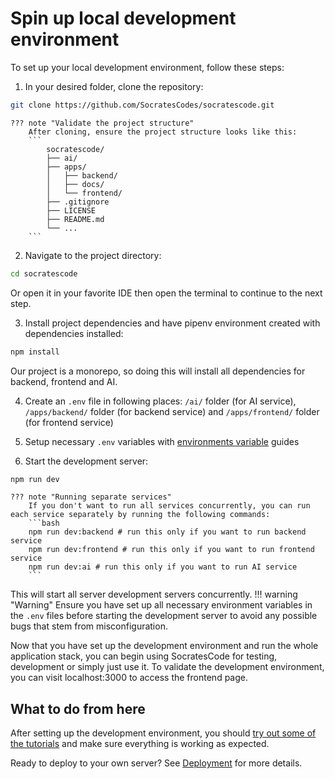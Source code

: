 # Spin up local development environment

To set up your local development environment, follow these steps:

1. In your desired folder, clone the repository:
```bash
git clone https://github.com/SocratesCodes/socratescode.git
```

    ??? note "Validate the project structure"
        After cloning, ensure the project structure looks like this:
        ```
            socratescode/
            ├── ai/
            ├── apps/
            │   ├── backend/
            │   ├── docs/
            │   └── frontend/
            ├── .gitignore
            ├── LICENSE
            ├── README.md
            └── ...
        ```

2. Navigate to the project directory:
```bash
cd socratescode
```
Or open it in your favorite IDE then open the terminal to continue to the next step.

3. Install project dependencies and have pipenv environment created with dependencies installed:
```bash
npm install
```
   Our project is a monorepo, so doing this will install all dependencies for backend, frontend and AI.

4. Create an `.env` file in following places:
`/ai/` folder (for AI service), `/apps/backend/` folder (for backend service) and `/apps/frontend/` folder (for frontend service)

5. Setup necessary `.env` variables with [environments variable](environment.md) guides
6. Start the development server:
```bash
npm run dev
```
    
	??? note "Running separate services"
        If you don't want to run all services concurrently, you can run each service separately by running the following commands:
        ```bash
        npm run dev:backend # run this only if you want to run backend service
        npm run dev:frontend # run this only if you want to run frontend service
        npm run dev:ai # run this only if you want to run AI service
        ```

This will start all server development servers concurrently.
!!! warning "Warning"
    Ensure you have set up all necessary environment variables in the `.env` files before starting the development server to avoid any possible bugs that stem from misconfiguration.

Now that you have set up the development environment and run the whole application stack, you can begin using SocratesCode for testing, development or simply just use it. To validate the development environment, you can visit localhost:3000 to access the frontend page. 

## What to do from here
After setting up the development environment, you should [try out some of the tutorials](../tutorial/intro.md) and make sure everything is working as expected.

Ready to deploy to your own server? See [Deployment](../deployment/intro.md) for more details.

